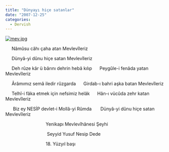 ```yaml
---
title: "Dünyayı hiçe satanlar"
date: "2007-12-25"
categories: 
  - Dervish
---
```


[![mev.jpg](/uploads/2007/12/mev.jpg)](/uploads/2007/12/mev.jpg "mev.jpg")

     Nâmûsu câhı çaha atan Mevlevîleriz

     Dünyâ-yi dûnu hiçe satan Mevlevîleriz

     Deh rûze kâr ü bârını dehrin hebâ kılıp      Peygûle-i fenâda yatan Mevlevîleriz

     Ârâmımız semâ iledir rûzgarda      Girdab-ı bahri aşka batan Mevlevîleriz

     Telhî-i fâka etmek için nefsimiz helâk      Hân-ı vücûda zehr katan Mevlevîleriz

      Biz ey NESİP devlet-i Mollâ-yi Rûmda       Dünyâ-yi dûnu hiçe satan Mevlevîleriz   

                                Yenikapı Mevlevîhânesi Şeyhi

                                 Seyyid Yusuf Nesip Dede

                                18. Yüzyıl başı
